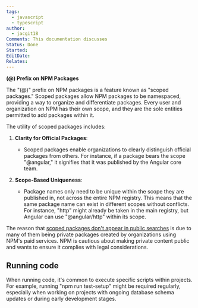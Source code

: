 ```yaml
---
tags:
  - javascript
  - typescript
author:
  - jacgit18
Comments: This documentation discusses
Status: Done
Started: 
EditDate: 
Relates:
---
```

**(@) Prefix on NPM Packages**

The "(@)" prefix on NPM packages is a feature known as "scoped packages." Scoped packages allow NPM packages to be namespaced, providing a way to organize and differentiate packages. Every user and organization on NPM has their own scope, and they are the sole entities permitted to add packages within it.

The utility of scoped packages includes:

1. **Clarity for Official Packages**:
   - Scoped packages enable organizations to clearly distinguish official packages from others. For instance, if a package bears the scope "@angular," it signifies that it was published by the Angular core team.

2. **Scope-Based Uniqueness**:
   - Package names only need to be unique within the scope they are published in, not across the entire NPM registry. This means that the same package name can exist in different scopes without conflicts. For instance, "http" might already be taken in the main registry, but Angular can use "@angular/http" within its scope.


The reason that [scoped packages don't appear in public searches](https://github.com/npm/npm/issues/8244) is due to many of them being private packages created by organizations using NPM's paid services. NPM is cautious about making private content public and wants to ensure it complies with legal considerations.

## Running code

When running code, it's common to execute specific scripts within projects. For example, running "npm run test-setup" might be required regularly, especially when working on projects with ongoing database schema updates or during early development stages.